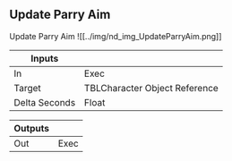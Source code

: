## Update Parry Aim
Update Parry Aim
![[../img/nd_img_UpdateParryAim.png]]

|Inputs||
|--|--|
| In | Exec |
| Target | TBLCharacter Object Reference |
| Delta Seconds | Float |

|Outputs||
|--|--|
| Out | Exec |
